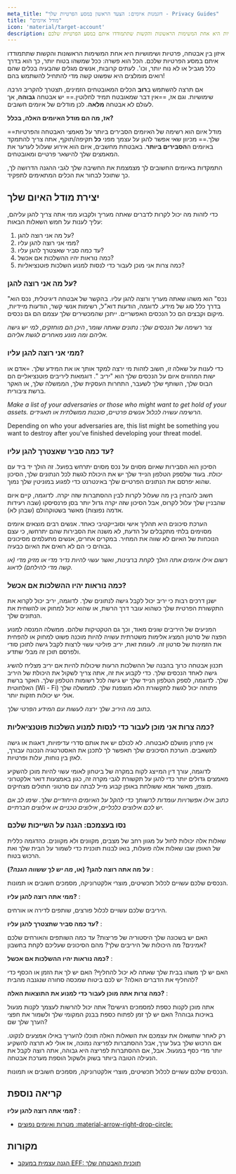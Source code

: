 ```yaml
---
meta_title: "דוגמנות איומים: הצעד הראשון במסע הפרטיות שלך - Privacy Guides"
title: "מודל איומים"
icon: 'material/target-account'
description: איזון בין אבטחה, פרטיות ושימושיות היא אחת המשימות הראשונות והקשות שתתמודדו איתם במסע הפרטיות שלכם.
---
```


איזון בין אבטחה, פרטיות ושימושיות היא אחת המשימות הראשונות והקשות שתתמודדו איתם במסע הפרטיות שלכם. הכל הוא פשרה: ככל שמשהו בטוח יותר, כך הוא בדרך כלל מגביל או לא נוח יותר, וכו'. לעתים קרובות, אנשים מגלים שהבעיה בכלים שהם רואים מומלצים היא שפשוט קשה מדי להתחיל להשתמש בהם!

אם תרצה להשתמש ב**רוב** הכלים המאובטחים הזמינים, תצטרך להקריב *הרבה* שימושיות. וגם אז, ==אין דבר שמאובטח תמיד לחלוטין.== יש אבטחה **גבוהה**, אך לעולם לא אבטחה **מלאה**. לכן מודלים של איומים חשובים.

**אז, מה הם מודל האיומים האלה, בכלל?**

==מודל איום הוא רשימה של האיומים הסבירים ביותר על מאמצי האבטחה והפרטיות שלך.== מכיוון שאי אפשר להגן על עצמך מפני **כל** תקיפה/תוקף, אתה צריך להתמקד באיומים ה**הסבירים ביותר**. באבטחת מחשבים, איום הוא אירוע שעלול לערער את המאמצים שלך להישאר פרטיים ומאובטחים.

התמקדות באיומים החשובים לך מצמצמת את החשיבה שלך לגבי ההגנה הדרושה לך, כך שתוכל לבחור את הכלים המתאימים לתפקיד.

## יצירת מודל האיום שלך

כדי לזהות מה יכול לקרות לדברים שאתה מעריך ולקבוע ממי אתה צריך להגן עליהם, עליך לענות על חמש השאלות הבאות:

1. על מה אני רוצה להגן?
2. ממי אני רוצה להגן עליו?
3. עד כמה סביר שאצטרך להגן עליו?
4. כמה נוראות יהיו ההשלכות אם אכשל?
5. כמה צרות אני מוכן לעבור כדי לנסות למנוע השלכות פוטנציאליות?

### על מה אני רוצה להגן?

"נכס" הוא משהו שאתה מעריך ורוצה להגן עליו. בהקשר של אבטחה דיגיטלית, נכס הוא בדרך כלל סוג של מידע. לדוגמה, הודעות דוא"ל, רשימות אנשי קשר, הודעות מיידיות, מיקום וקבצים הם כל הנכסים האפשריים. ייתכן שהמכשירים שלך עצמם הם גם נכסים.

*צור רשימה של הנכסים שלך: נתונים שאתה שומר, היכן הם מוחזקים, למי יש גישה אליהם ומה מונע מאחרים לגשת אליהם.*

### ממי אני רוצה להגן עליו?

כדי לענות על שאלה זו, חשוב לזהות מי ירצה למקד אותך או את המידע שלך. =אדם או ישות המהווים איום על הנכסים שלך הוא "יריב ". דוגמאות ליריבים פוטנציאליים הם הבוס שלך, השותף שלך לשעבר, התחרות העסקית שלך, הממשלה שלך, או האקר ברשת ציבורית.

*Make a list of your adversaries or those who might want to get hold of your assets. הרשימה עשויה לכלול אנשים פרטיים, סוכנות ממשלתית או תאגידים.*

Depending on who your adversaries are, this list might be something you want to destroy after you've finished developing your threat model.

### עד כמה סביר שאצטרך להגן עליו?

הסיכון הוא הסבירות שאיום מסוים על נכס מסוים יתרחש בפועל. זה הולך יד ביד עם יכולת. בעוד שלספק הטלפון הנייד שלך יש את היכולת לגשת לכל הנתונים שלך, הסיכון שהוא יפרסם את הנתונים הפרטיים שלך באינטרנט כדי לפגוע במוניטין שלך נמוך.

חשוב להבחין בין מה שעלול לקרות לבין ההסתברות שזה יקרה. לדוגמה, קיים איום שהבניין שלך עלול לקרוס, אבל הסיכון שזה יקרה גדול יותר בסן פרנסיסקו (שבה רעידות אדמה נפוצות) מאשר בשטוקהולם (שבהן לא).

הערכת סיכונים היא תהליך אישי וסובייקטיבי כאחד. אנשים רבים מוצאים איומים מסוימים בלתי מתקבלים על הדעת, לא משנה את הסבירות שהם יתרחשו, כי עצם הנוכחות של האיום לא שווה את המחיר. במקרים אחרים, אנשים מתעלמים מסיכונים גבוהים כי הם לא רואים את האיום כבעיה.

*רשום אילו איומים אתה הולך לקחת ברצינות, ואשר עשוי להיות נדיר מדי או מזיק מדי (או קשה מדי להילחם) לדאוג.*

### כמה נוראות יהיו ההשלכות אם אכשל?

ישנן דרכים רבות כי יריב יכול לקבל גישה לנתונים שלך. לדוגמה, יריב יכול לקרוא את התקשורת הפרטית שלך כשהוא עובר דרך הרשת, או שהוא יכול למחוק או להשחית את הנתונים שלך.

המניעים של היריבים שונים מאוד, וכך גם הטקטיקות שלהם. ממשלה המנסה למנוע הפצה של סרטון המציג אלימות משטרתית עשויה להיות מוכנה פשוט למחוק או להפחית את הזמינות של סרטון זה. לעומת זאת, יריב פוליטי עשוי לרצות לקבל גישה לתוכן סודי ולפרסם תוכן זה מבלי שתדע.

תכנון אבטחה כרוך בהבנה של ההשלכות הרעות שיכולות להיות אם יריב מצליח להשיג גישה לאחד הנכסים שלך. כדי לקבוע את זה, אתה צריך לשקול את היכולת של היריב שלך. לדוגמה, לספק הטלפון הנייד שלך יש גישה לכל רשומות הטלפון שלך. האקר ברשת האלחוטית (Wi - Fi) פתוחה יכול לגשת לתקשורת הלא מוצפנת שלך. לממשלה שלך אולי יש יכולות חזקות יותר.

*כתוב מה היריב שלך ירצה לעשות עם המידע הפרטי שלך.*

### כמה צרות אני מוכן לעבור כדי לנסות למנוע השלכות פוטנציאליות?

אין פתרון מושלם לאבטחה. לא לכולם יש את אותם סדרי עדיפויות, דאגות או גישה למשאבים. הערכת הסיכונים שלך תאפשר לך לתכנן את האסטרטגיה הנכונה עבורך, לאזן בין נוחות, עלות ופרטיות.

לדוגמה, עורך דין המייצג לקוח במקרה של ביטחון לאומי עשוי להיות מוכן להשקיע מאמצים גדולים יותר כדי להגן על תקשורת לגבי מקרה זה, כגון באמצעות דואר אלקטרוני מוצפן, מאשר אמא ששולחת באופן קבוע מייל לבתה עם סרטוני חתולים מצחיקים.

*כתוב אילו אפשרויות עומדות לרשותך כדי להקל על האיומים הייחודיים שלך. שימו לב אם יש לכם אילוצים כלכליים, אילוצים טכניים או אילוצים חברתיים.*

### נסו בעצמכם: הגנה על השייכות שלכם

שאלות אלה יכולות לחול על מגוון רחב של מצבים, מקוונים ולא מקוונים. כהדגמה כללית של האופן שבו שאלות אלה פועלות, בואו לבנות תוכנית כדי לשמור על הבית שלך ואת הרכוש בטוח.

**על מה אתה רוצה להגן? (או, *מה יש לך ששווה הגנה?*)**
:

הנכסים שלכם עשויים לכלול תכשיטים, מוצרי אלקטרוניקה, מסמכים חשובים או תמונות.

**ממי אתה רוצה להגן עליו?**
:

היריבים שלכם עשויים לכלול פורצים, שותפים לדירה או אורחים.

**עד כמה סביר שתצטרך להגן עליו?**
:

האם יש בשכונה שלך היסטוריה של פריצות? עד כמה השותפים והאורחים שלכם אמינים? מה היכולות של היריבים שלך? מהם הסיכונים שעליכם לקחת בחשבון?

**כמה נוראות יהיו ההשלכות אם אכשל?**
:

האם יש לך משהו בבית שלך שאתה לא יכול להחליף? האם יש לך את הזמן או הכסף כדי להחליף את הדברים האלה? יש לכם ביטוח שמכסה סחורה שנגנבה מהבית?

**כמה צרות אתה מוכן לעבור כדי למנוע את התוצאות האלה?**
:

אתה מוכן לקנות כספת למסמכים רגישים? אתה יכול להרשות לעצמך לקנות מנעול באיכות גבוהה? האם יש לך זמן לפתוח כספת בבנק המקומי שלך ולשמור את חפצי הערך שלך שם?

רק לאחר שתשאלו את עצמכם את השאלות האלה תוכלו להעריך באילו אמצעים לנקוט. אם הרכוש שלך בעל ערך, אבל ההסתברות לפריצה נמוכה, אז אולי לא תרצה להשקיע יותר מדי כסף במנעול. אבל, אם ההסתברות לפריצה היא גבוהה, אתה רוצה לקבל את הנעילה הטובה ביותר בשוק ולשקול הוספת מערכת אבטחה.

הנכסים שלכם עשויים לכלול תכשיטים, מוצרי אלקטרוניקה, מסמכים חשובים או תמונות.

## קריאה נוספת

**ממי אתה רוצה להגן עליו?** :

- [מטרות ואיומים נפוצים :material-arrow-right-drop-circle:](common-threats.md)

## מקורות

- [הגנה עצמית במעקב EFF: תוכנית האבטחה שלך](https://ssd.eff.org/en/module/your-security-plan)
